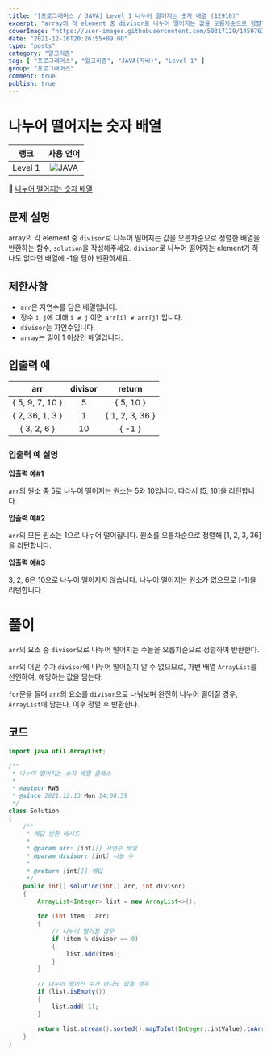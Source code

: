```yaml
---
title: "[프로그래머스 / JAVA] Level 1 나누어 떨어지는 숫자 배열 (12910)"
excerpt: "array의 각 element 중 divisor로 나누어 떨어지는 값을 오름차순으로 정렬한 배열을 반환하는 함수, solution을 작성해주세요. divisor로 나누어 떨어지는 element가 하나도 없다면 배열에 -1을 담아 반환하세요."
coverImage: "https://user-images.githubusercontent.com/50317129/145976356-6b5d1430-31c0-4c34-829e-6be8f747ab19.png"
date: "2021-12-16T20:26:55+09:00"
type: "posts"
category: "알고리즘"
tag: [ "프로그래머스", "알고리즘", "JAVA(자바)", "Level 1" ]
group: "프로그래머스"
comment: true
publish: true
---
```


# 나누어 떨어지는 숫자 배열

|  랭크   |                                                      사용 언어                                                      |
| :-----: | :-----------------------------------------------------------------------------------------------------------------: |
| Level 1 | ![JAVA](https://shields.io/badge/java-JDK%2011-lightgray?logo=java&style=plastic&logoColor=white&labelColor=orange) |

🔗 [나누어 떨어지는 숫자 배열](https://programmers.co.kr/learn/courses/30/lessons/12910)





## 문제 설명

array의 각 element 중 `divisor`로 나누어 떨어지는 값을 오름차순으로 정렬한 배열을 반환하는 함수, `solution`을 작성해주세요.
`divisor`로 나누어 떨어지는 element가 하나도 없다면 배열에 -1을 담아 반환하세요.





## 제한사항

* `arr`은 자연수를 담은 배열입니다.
* 정수 `i`, `j`에 대해 `i ≠ j` 이면 `arr[i] ≠ arr[j]` 입니다.
* `divisor`는 자연수입니다.
* `array`는 길이 1 이상인 배열입니다.





## 입출력 예

|       arr       | divisor |     return      |
| :-------------: | :-----: | :-------------: |
| { 5, 9, 7, 10 } |    5    |    { 5, 10 }    |
| { 2, 36, 1, 3 } |    1    | { 1, 2, 3, 36 } |
|   { 3, 2, 6 }   |   10    |     { -1 }      |



### 입출력 예 설명

**입출력 예#1**

`arr`의 원소 중 5로 나누어 떨어지는 원소는 5와 10입니다. 따라서 [5, 10]을 리턴합니다.

**입출력 예#2**

`arr`의 모든 원소는 1으로 나누어 떨어집니다. 원소를 오름차순으로 정렬해 [1, 2, 3, 36]을 리턴합니다.

**입출력 예#3**

3, 2, 6은 10으로 나누어 떨어지지 않습니다. 나누어 떨어지는 원소가 없으므로 [-1]을 리턴합니다.










# 풀이

`arr`의 요소 중 `divisor`으로 나누어 떨어지는 수들을 오름차순으로 정렬하여 반환한다.

`arr`의 어떤 수가 `divisor`에 나누어 떨어질지 알 수 없으므로, 가변 배열 `ArrayList`를 선언하여, 해당하는 값을 담는다.

`for`문을 돌며 `arr`의 요소를 `divisor`으로 나눠보며 완전히 나누어 떨어질 경우, `ArrayList`에 담는다. 이후 정렬 후 반환한다.





## 코드

``` java
import java.util.ArrayList;

/**
 * 나누어 떨어지는 숫자 배열 클래스
 *
 * @author RWB
 * @since 2021.12.13 Mon 14:08:59
 */
class Solution
{
	/**
	 * 해답 반환 메서드
	 *
	 * @param arr: [int[]] 자연수 배열
	 * @param divisor: [int] 나눌 수
	 *
	 * @return [int[]] 해답
	 */
	public int[] solution(int[] arr, int divisor)
	{
		ArrayList<Integer> list = new ArrayList<>();
		
		for (int item : arr)
		{
			// 나누어 떨어질 경우
			if (item % divisor == 0)
			{
				list.add(item);
			}
		}
		
		// 나누어 떨어진 수가 하나도 없을 경우
		if (list.isEmpty())
		{
			list.add(-1);
		}
		
		return list.stream().sorted().mapToInt(Integer::intValue).toArray();
	}
}
```